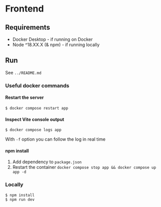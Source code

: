 # Frontend

## Requirements

- Docker Desktop - if running on Docker
- Node ^18.XX.X (& npm) - if running locally

## Run

See `../README.md`

### Useful docker commands

#### Restart the server

```shell
$ docker compose restart app
```

#### Inspect Vite console output

```shell
$ docker compose logs app
```

With `-f` option you can follow the log in real time

#### npm install

1. Add dependency to `package.json`
2. Restart the container `docker compose stop app && docker compose up app -d`

### Locally

```shell
$ npm install
$ npm run dev
```
